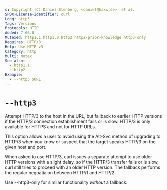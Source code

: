 ```yaml
---
c: Copyright (C) Daniel Stenberg, <daniel@haxx.se>, et al.
SPDX-License-Identifier: curl
Long: http3
Tags: Versions
Protocols: HTTP
Added: 7.66.0
Mutexed: http1.1 http1.0 http2 http2-prior-knowledge http3-only
Requires: HTTP/3
Help: Use HTTP v3
Category: http
Multi: mutex
See-also:
  - http1.1
  - http2
Example:
  - --http3 $URL
---
```


# `--http3`

Attempt HTTP/3 to the host in the URL, but fallback to earlier HTTP versions
if the HTTP/3 connection establishment fails or is slow. HTTP/3 is only
available for HTTPS and not for HTTP URLs.

This option allows a user to avoid using the Alt-Svc method of upgrading to
HTTP/3 when you know or suspect that the target speaks HTTP/3 on the given
host and port.

When asked to use HTTP/3, curl issues a separate attempt to use older HTTP
versions with a slight delay, so if the HTTP/3 transfer fails or is slow, curl
still tries to proceed with an older HTTP version. The fallback performs the
regular negoatiaion between HTTP/1 and HTTP/2.

Use --http3-only for similar functionality *without* a fallback.
